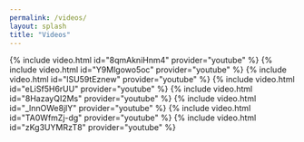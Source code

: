 ```yaml
---
permalink: /videos/
layout: splash
title: "Videos"
---
```


{% include video.html id="8qmAkniHnm4" provider="youtube" %}
{% include video.html id="Y9Mlgowo5oc" provider="youtube" %}
{% include video.html id="lSU59tEznew" provider="youtube" %}
{% include video.html id="eLiSf5H6rUU" provider="youtube" %}
{% include video.html id="8HazayQI2Ms" provider="youtube" %}
{% include video.html id="_lnnOWe8jlY" provider="youtube" %}
{% include video.html id="TA0WfmZj-dg" provider="youtube" %}
{% include video.html id="zKg3UYMRzT8" provider="youtube" %}
